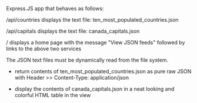 Express.JS app that behaves as follows:

/api/countries displays the text file: ten_most_populated_countries.json

/api/capitals displays the text file: canada_capitals.json

/ displays a home page with the message "View JSON feeds" followed by links to the above two services

The JSON text files must be dynamically read from the file system.

- return contents of ten_most_populated_countries.json as pure raw JSON with Header >> Content-Type: application/json

- display the contents of canada_capitals.json in a neat looking and colorful HTML table in the view
